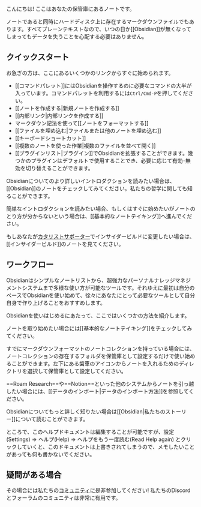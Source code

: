 こんにちは! ここはあなたの保管庫にあるノートです。

 ノートであると同時にハードディスク上に存在するマークダウンファイルでもあります。すべてプレーンテキストなので、いつの日か[[Obsidian]]が無くなってしまってもデータを失うことを心配する必要はありません。

## クイックスタート

お急ぎの方は、ここにあるいくつかのリンクからすぐに始められます。

- [[コマンドパレット]]にはObsidianを操作するのに必要なコマンドの大半が入っています。コマンドパレットを利用するには`Ctrl/Cmd-P`を押してください。
- [[ノートを作成する|新規ノートを作成する]]
- [[内部リンク|内部リンクを作成する]]
- マークダウン記法を使って[[ノートをフォーマットする]]
- [[ファイルを埋め込む|ファイルまたは他のノートを埋め込む]]
- [[キーボードショートカット]]
- [[複数のノートを使った作業|複数のファイルを並べて開く]]
- [[プラグインリスト|プラグイン]]でObsidianを拡張することができます。幾つかのプラグインはデフォルトで使用することでき、必要に応じて有効･無効を切り替えることができます。

Obsidianについてのより詳しいイントロダクションを読みたい場合は、[[Obsidian]]のノートをチェックしてみてください。私たちの哲学に関しても知ることができます。

簡単なイントロダクションを読みたい場合、もしくはすぐに始めたいがノートのとり方が分からないという場合は、[[基本的なノートテイキング]]へ進んでください。

もしあなたが[カタリストサポーター](https://obsidian.md/pricing)でインサイダービルドに変更したい場合は、[[インサイダービルド]]のノートを見てください。


## ワークフロー

Obsidianはシンプルなノートリストから、超強力なパーソナルナレッジマネジメントシステムまで多様な使い方が可能なツールです。それゆえに最初は自分のペースでObsidianを使い始めて、徐々にあなたにとって必要なツールとして自分自身で作り上げることをおすすめします。

Obsidianを使いはじめるにあたって、ここではいくつかの方法を紹介します。

ノートを取り始めたい場合には[[基本的なノートテイキング]]をチェックしてみてください。

すでにマークダウンフォーマットのノートコレクションを持っている場合には、ノートコレクションの存在するフォルダを保管庫として設定するだけで使い始めることができます。左下にある歯車のアイコンからノートを入れるためのディレクトリを選択して保管庫として設定してください。

==Roam Research==や==Notion==といった他のシステムからノートを引っ越したい場合には、[[データのインポート|データのインポート方法]]を参照してください。

Obsidianについてもっと詳しく知りたい場合は[[Obsidian|私たちのストーリー]]について読むことができます。

ところで、このヘルプドキュメントは編集することが可能ですが、設定(Settings) => ヘルプ(Help) => ヘルプをもう一度読む(Read Help again) とクリックしていくと、このドキュメントは上書きされてしまうので、メモしたいことがあっても何も書かないでください。

## 疑問がある場合

その場合には私たちの[コミュニティ](https://obsidian.md/community)に是非参加してください! 私たちのDiscordとフォーラムのコミュニティは非常に有用です。